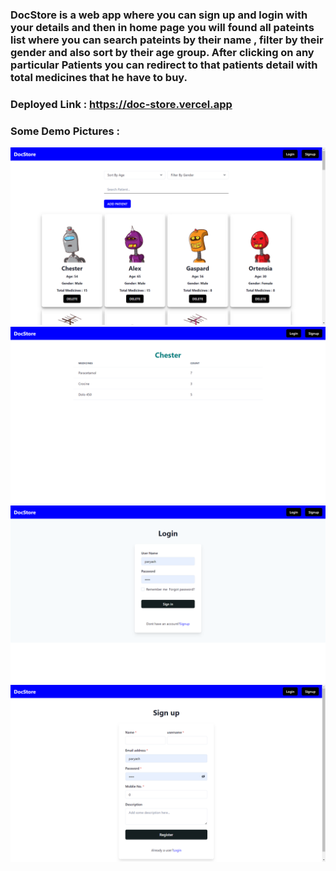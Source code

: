 ### DocStore is a web app where you can sign up and login with your details and then in home page you will found all pateints list where you can search pateints by their name , filter by their gender and also sort by their age group. After clicking on any particular Patients you can redirect to that patients detail with total medicines that he have to buy.

### Deployed Link : https://doc-store.vercel.app

### Some Demo Pictures :

<img src="https://github.com/prayaschhetri1/portfolio-pictures/blob/master/Screenshot%20(169).png?raw=true" alt="pateint-list"/>
<img src="https://github.com/prayaschhetri1/portfolio-pictures/blob/master/Screenshot%20(170).png?raw=true" alt="pateint-list"/>
<img src="https://github.com/prayaschhetri1/portfolio-pictures/blob/master/Screenshot%20(171).png?raw=true" alt="pateint-list"/>
<img src="https://github.com/prayaschhetri1/portfolio-pictures/blob/master/Screenshot%20(172).png?raw=true" alt="pateint-list"/>

